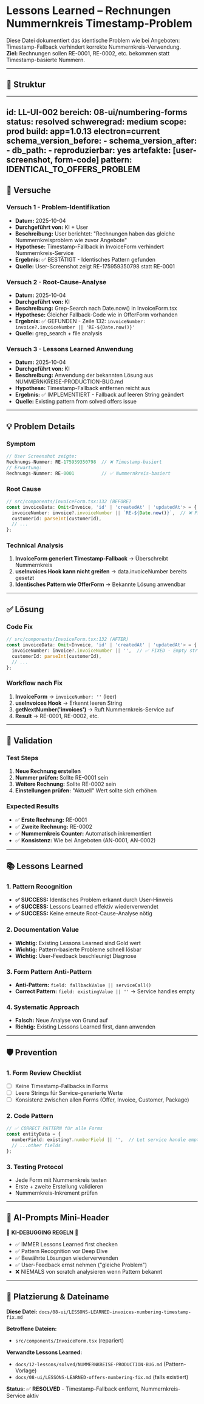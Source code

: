 # Lessons Learned – Rechnungen Nummernkreis Timestamp-Problem

Diese Datei dokumentiert das identische Problem wie bei Angeboten: Timestamp-Fallback verhindert korrekte Nummernkreis-Verwendung.  
**Ziel:** Rechnungen sollen RE-0001, RE-0002, etc. bekommen statt Timestamp-basierte Nummern.

---

## 📑 Struktur
---
id: LL-UI-002
bereich: 08-ui/numbering-forms
status: resolved
schweregrad: medium
scope: prod
build: app=1.0.13 electron=current
schema_version_before: -
schema_version_after: -
db_path: -
reproduzierbar: yes
artefakte: [user-screenshot, form-code]
pattern: IDENTICAL_TO_OFFERS_PROBLEM
---

## 🧪 Versuche

### Versuch 1 - Problem-Identifikation
- **Datum:** 2025-10-04
- **Durchgeführt von:** KI + User
- **Beschreibung:** User berichtet: "Rechnungen haben das gleiche Nummernkreisproblem wie zuvor Angebote"
- **Hypothese:** Timestamp-Fallback in InvoiceForm verhindert Nummernkreis-Service
- **Ergebnis:** ✅ BESTÄTIGT - Identisches Pattern gefunden
- **Quelle:** User-Screenshot zeigt RE-175959350798 statt RE-0001

### Versuch 2 - Root-Cause-Analyse
- **Datum:** 2025-10-04
- **Durchgeführt von:** KI
- **Beschreibung:** Grep-Search nach Date.now() in InvoiceForm.tsx
- **Hypothese:** Gleicher Fallback-Code wie in OfferForm vorhanden
- **Ergebnis:** ✅ GEFUNDEN - Zeile 132: `invoiceNumber: invoice?.invoiceNumber || 'RE-${Date.now()}'`
- **Quelle:** grep_search + file analysis

### Versuch 3 - Lessons Learned Anwendung
- **Datum:** 2025-10-04
- **Durchgeführt von:** KI
- **Beschreibung:** Anwendung der bekannten Lösung aus NUMMERNKREISE-PRODUCTION-BUG.md
- **Hypothese:** Timestamp-Fallback entfernen reicht aus
- **Ergebnis:** ✅ IMPLEMENTIERT - Fallback auf leeren String geändert
- **Quelle:** Existing pattern from solved offers issue

---

## 💡 Problem Details

### Symptom
```typescript
// User Screenshot zeigte:
Rechnungs-Nummer: RE-175959350798  // ❌ Timestamp-basiert
// Erwartung:
Rechnungs-Nummer: RE-0001          // ✅ Nummernkreis-basiert
```

### Root Cause
```typescript
// src/components/InvoiceForm.tsx:132 (BEFORE)
const invoiceData: Omit<Invoice, 'id' | 'createdAt' | 'updatedAt'> = {
  invoiceNumber: invoice?.invoiceNumber || `RE-${Date.now()}`,  // ❌ PROBLEM
  customerId: parseInt(customerId),
  // ...
};
```

### Technical Analysis
1. **InvoiceForm generiert Timestamp-Fallback** → Überschreibt Nummernkreis
2. **useInvoices Hook kann nicht greifen** → data.invoiceNumber bereits gesetzt
3. **Identisches Pattern wie OfferForm** → Bekannte Lösung anwendbar

---

## ✅ Lösung

### Code Fix
```typescript
// src/components/InvoiceForm.tsx:132 (AFTER)
const invoiceData: Omit<Invoice, 'id' | 'createdAt' | 'updatedAt'> = {
  invoiceNumber: invoice?.invoiceNumber || '',  // ✅ FIXED - Empty string
  customerId: parseInt(customerId),
  // ...
};
```

### Workflow nach Fix
1. **InvoiceForm** → `invoiceNumber: ''` (leer)
2. **useInvoices Hook** → Erkennt leeren String
3. **getNextNumber('invoices')** → Ruft Nummernkreis-Service auf
4. **Result** → RE-0001, RE-0002, etc.

---

## 🔄 Validation

### Test Steps
1. **Neue Rechnung erstellen**
2. **Nummer prüfen:** Sollte RE-0001 sein
3. **Weitere Rechnung:** Sollte RE-0002 sein
4. **Einstellungen prüfen:** "Aktuell" Wert sollte sich erhöhen

### Expected Results
- ✅ **Erste Rechnung:** RE-0001
- ✅ **Zweite Rechnung:** RE-0002  
- ✅ **Nummernkreis Counter:** Automatisch inkrementiert
- ✅ **Konsistenz:** Wie bei Angeboten (AN-0001, AN-0002)

---

## 📚 Lessons Learned

### 1. Pattern Recognition
- **✅ SUCCESS:** Identisches Problem erkannt durch User-Hinweis
- **✅ SUCCESS:** Lessons Learned effektiv wiederverwendet
- **✅ SUCCESS:** Keine erneute Root-Cause-Analyse nötig

### 2. Documentation Value
- **Wichtig:** Existing Lessons Learned sind Gold wert
- **Wichtig:** Pattern-basierte Probleme schnell lösbar
- **Wichtig:** User-Feedback beschleunigt Diagnose

### 3. Form Pattern Anti-Pattern
- **Anti-Pattern:** `field: fallbackValue || serviceCall()`
- **Correct Pattern:** `field: existingValue || ''` → Service handles empty

### 4. Systematic Approach
- **Falsch:** Neue Analyse von Grund auf
- **Richtig:** Existing Lessons Learned first, dann anwenden

---

## 🛡️ Prevention

### 1. Form Review Checklist
- [ ] Keine Timestamp-Fallbacks in Forms
- [ ] Leere Strings für Service-generierte Werte
- [ ] Konsistenz zwischen allen Forms (Offer, Invoice, Customer, Package)

### 2. Code Pattern
```typescript
// ✅ CORRECT PATTERN für alle Forms
const entityData = {
  numberField: existing?.numberField || '',  // Let service handle empty
  // ...other fields
};
```

### 3. Testing Protocol
- Jede Form mit Nummernkreis testen
- Erste + zweite Erstellung validieren
- Nummernkreis-Inkrement prüfen

---

## 🤖 AI-Prompts Mini-Header
🚨 **KI-DEBUGGING REGELN** 🚨  
- ✅ IMMER Lessons Learned first checken  
- ✅ Pattern Recognition vor Deep Dive  
- ✅ Bewährte Lösungen wiederverwenden  
- ✅ User-Feedback ernst nehmen ("gleiche Problem")  
- ❌ NIEMALS von scratch analysieren wenn Pattern bekannt  

---

## 📍 Platzierung & Dateiname
**Diese Datei:** `docs/08-ui/LESSONS-LEARNED-invoices-numbering-timestamp-fix.md`

**Betroffene Dateien:**
- `src/components/InvoiceForm.tsx` (repariert)

**Verwandte Lessons Learned:**
- `docs/12-lessons/solved/NUMMERNKREISE-PRODUCTION-BUG.md` (Pattern-Vorlage)
- `docs/08-ui/LESSONS-LEARNED-offers-numbering-fix.md` (falls existiert)

**Status:** ✅ **RESOLVED** - Timestamp-Fallback entfernt, Nummernkreis-Service aktiv